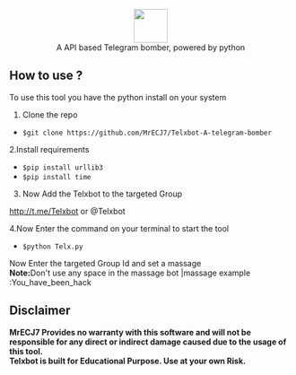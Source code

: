 <p align="center">
<img src="https://avatars.githubusercontent.com/u/84838306?s=120&v=4" height="60"><br>
A API based Telegram bomber, powered by python
</p>


## How to use ?

To use this tool you have the python install on your system 

1. Clone the repo

  - `$git clone https://github.com/MrECJ7/Telxbot-A-telegram-bomber `

2.Install requirements
- `$pip install urllib3 `
- `$pip install time`

3. Now Add the Telxbot to the targeted Group 

http://t.me/Telxbot or @Telxbot

4.Now Enter the command on your terminal to start the tool 
- `$python Telx.py `

Now Enter the targeted Group Id and set a massage <br>
<b>Note:</b>Don't use any space in the massage bot |massage example :You_have_been_hack

## Disclaimer
<b>MrECJ7 Provides no warranty with this software and will not be responsible for any direct or indirect damage caused due to the usage of this tool.<br>
Telxbot is built for Educational Purpose. Use at your own Risk.</b>




